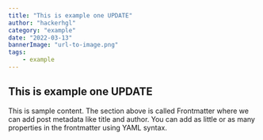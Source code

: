 ```yaml
---
title: "This is example one UPDATE"
author: "hackerhgl"
category: "example"
date: "2022-03-13"
bannerImage: "url-to-image.png"
tags:
    - example
---
```


## This is example one UPDATE

This is sample content. The section above is called Frontmatter where we can add post metadata like title and author. You can add as little or as many properties in the frontmatter using YAML syntax.